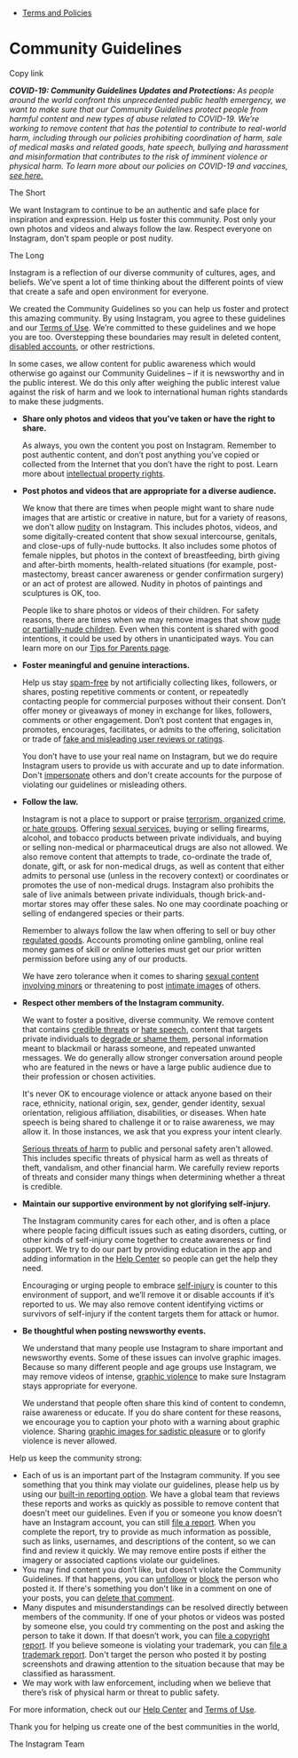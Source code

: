 *   [Terms and Policies](https://help.instagram.com/1417489251945243/?helpref=breadcrumb)

Community Guidelines
====================

Copy link

_**COVID-19: Community Guidelines Updates and Protections:** As people around the world confront this unprecedented public health emergency, we want to make sure that our Community Guidelines protect people from harmful content and new types of abuse related to COVID-19. We’re working to remove content that has the potential to contribute to real-world harm, including through our policies prohibiting coordination of harm, sale of medical masks and related goods, hate speech, bullying and harassment and misinformation that contributes to the risk of imminent violence or physical harm. To learn more about our policies on COVID-19 and vaccines, [see here.](https://help.instagram.com/697825587576762?helpref=faq_content)_

The Short

We want Instagram to continue to be an authentic and safe place for inspiration and expression. Help us foster this community. Post only your own photos and videos and always follow the law. Respect everyone on Instagram, don’t spam people or post nudity.

The Long

Instagram is a reflection of our diverse community of cultures, ages, and beliefs. We’ve spent a lot of time thinking about the different points of view that create a safe and open environment for everyone.

We created the Community Guidelines so you can help us foster and protect this amazing community. By using Instagram, you agree to these guidelines and our [Terms of Use](https://www.instagram.com/legal/terms). We’re committed to these guidelines and we hope you are too. Overstepping these boundaries may result in deleted content, [disabled accounts](https://help.instagram.com/366993040048856?helpref=faq_content), or other restrictions.

In some cases, we allow content for public awareness which would otherwise go against our Community Guidelines – if it is newsworthy and in the public interest. We do this only after weighing the public interest value against the risk of harm and we look to international human rights standards to make these judgments.

*   **Share only photos and videos that you’ve taken or have the right to share.**
    
    As always, you own the content you post on Instagram. Remember to post authentic content, and don’t post anything you’ve copied or collected from the Internet that you don’t have the right to post. Learn more about [intellectual property rights](https://help.instagram.com/126382350847838?helpref=faq_content).
    
*   **Post photos and videos that are appropriate for a diverse audience.**
    
    We know that there are times when people might want to share nude images that are artistic or creative in nature, but for a variety of reasons, we don’t allow [nudity](https://l.instagram.com/?u=https%3A%2F%2Fwww.facebook.com%2Fcommunitystandards%2Fadult_nudity_sexual_activity&e=AT0OCvtjFFHwxelWdYHJwSsRs9jMwasimAOlviGYM82tcXgjzwsIjeucdfiyxR9JpArXzvA1GyBEf71loM_eRhC0iymJfM4pKRImDr3pVE_3OYfFnksbQDCCXSb05D6sDWGpBN_iVjiv8S2jvT-9Fg) on Instagram. This includes photos, videos, and some digitally-created content that show sexual intercourse, genitals, and close-ups of fully-nude buttocks. It also includes some photos of female nipples, but photos in the context of breastfeeding, birth giving and after-birth moments, health-related situations (for example, post-mastectomy, breast cancer awareness or gender confirmation surgery) or an act of protest are allowed. Nudity in photos of paintings and sculptures is OK, too.
    
    People like to share photos or videos of their children. For safety reasons, there are times when we may remove images that show [nude or partially-nude children](https://l.instagram.com/?u=https%3A%2F%2Fwww.facebook.com%2Fcommunitystandards%2Fchild_nudity_sexual_exploitation&e=AT0OCvtjFFHwxelWdYHJwSsRs9jMwasimAOlviGYM82tcXgjzwsIjeucdfiyxR9JpArXzvA1GyBEf71loM_eRhC0iymJfM4pKRImDr3pVE_3OYfFnksbQDCCXSb05D6sDWGpBN_iVjiv8S2jvT-9Fg). Even when this content is shared with good intentions, it could be used by others in unanticipated ways. You can learn more on our [Tips for Parents page](https://help.instagram.com/154475974694511/?helpref=faq_content).
    
*   **Foster meaningful and genuine interactions.**
    
    Help us stay [spam-free](https://l.instagram.com/?u=https%3A%2F%2Fwww.facebook.com%2Fcommunitystandards%2Fspam&e=AT0OCvtjFFHwxelWdYHJwSsRs9jMwasimAOlviGYM82tcXgjzwsIjeucdfiyxR9JpArXzvA1GyBEf71loM_eRhC0iymJfM4pKRImDr3pVE_3OYfFnksbQDCCXSb05D6sDWGpBN_iVjiv8S2jvT-9Fg) by not artificially collecting likes, followers, or shares, posting repetitive comments or content, or repeatedly contacting people for commercial purposes without their consent. Don’t offer money or giveaways of money in exchange for likes, followers, comments or other engagement. Don’t post content that engages in, promotes, encourages, facilitates, or admits to the offering, solicitation or trade of [fake and misleading user reviews or ratings](https://l.instagram.com/?u=https%3A%2F%2Fwww.facebook.com%2Fcommunitystandards%2Ffraud_deception&e=AT0OCvtjFFHwxelWdYHJwSsRs9jMwasimAOlviGYM82tcXgjzwsIjeucdfiyxR9JpArXzvA1GyBEf71loM_eRhC0iymJfM4pKRImDr3pVE_3OYfFnksbQDCCXSb05D6sDWGpBN_iVjiv8S2jvT-9Fg).
    
    You don’t have to use your real name on Instagram, but we do require Instagram users to provide us with accurate and up to date information. Don't [impersonate](https://l.instagram.com/?u=https%3A%2F%2Fwww.facebook.com%2Fcommunitystandards%2Fmisrepresentation&e=AT0OCvtjFFHwxelWdYHJwSsRs9jMwasimAOlviGYM82tcXgjzwsIjeucdfiyxR9JpArXzvA1GyBEf71loM_eRhC0iymJfM4pKRImDr3pVE_3OYfFnksbQDCCXSb05D6sDWGpBN_iVjiv8S2jvT-9Fg) others and don't create accounts for the purpose of violating our guidelines or misleading others.
    
*   **Follow the law.**
    
    Instagram is not a place to support or praise [terrorism, organized crime, or hate groups](https://l.instagram.com/?u=https%3A%2F%2Fwww.facebook.com%2Fcommunitystandards%2Fdangerous_individuals_organizations&e=AT0OCvtjFFHwxelWdYHJwSsRs9jMwasimAOlviGYM82tcXgjzwsIjeucdfiyxR9JpArXzvA1GyBEf71loM_eRhC0iymJfM4pKRImDr3pVE_3OYfFnksbQDCCXSb05D6sDWGpBN_iVjiv8S2jvT-9Fg). Offering [sexual services](https://l.instagram.com/?u=https%3A%2F%2Fwww.facebook.com%2Fcommunitystandards%2Fsexual_solicitation&e=AT0OCvtjFFHwxelWdYHJwSsRs9jMwasimAOlviGYM82tcXgjzwsIjeucdfiyxR9JpArXzvA1GyBEf71loM_eRhC0iymJfM4pKRImDr3pVE_3OYfFnksbQDCCXSb05D6sDWGpBN_iVjiv8S2jvT-9Fg), buying or selling firearms, alcohol, and tobacco products between private individuals, and buying or selling non-medical or pharmaceutical drugs are also not allowed. We also remove content that attempts to trade, co-ordinate the trade of, donate, gift, or ask for non-medical drugs, as well as content that either admits to personal use (unless in the recovery context) or coordinates or promotes the use of non-medical drugs. Instagram also prohibits the sale of live animals between private individuals, though brick-and-mortar stores may offer these sales. No one may coordinate poaching or selling of endangered species or their parts.
    
    Remember to always follow the law when offering to sell or buy other [regulated goods](https://l.instagram.com/?u=https%3A%2F%2Fwww.facebook.com%2Fcommunitystandards%2Fregulated_goods&e=AT0OCvtjFFHwxelWdYHJwSsRs9jMwasimAOlviGYM82tcXgjzwsIjeucdfiyxR9JpArXzvA1GyBEf71loM_eRhC0iymJfM4pKRImDr3pVE_3OYfFnksbQDCCXSb05D6sDWGpBN_iVjiv8S2jvT-9Fg). Accounts promoting online gambling, online real money games of skill or online lotteries must get our prior written permission before using any of our products.
    
    We have zero tolerance when it comes to sharing [sexual content involving minors](https://l.instagram.com/?u=https%3A%2F%2Fwww.facebook.com%2Fcommunitystandards%2Fchild_nudity_sexual_exploitation&e=AT0OCvtjFFHwxelWdYHJwSsRs9jMwasimAOlviGYM82tcXgjzwsIjeucdfiyxR9JpArXzvA1GyBEf71loM_eRhC0iymJfM4pKRImDr3pVE_3OYfFnksbQDCCXSb05D6sDWGpBN_iVjiv8S2jvT-9Fg) or threatening to post [intimate images](https://l.instagram.com/?u=https%3A%2F%2Fwww.facebook.com%2Fcommunitystandards%2Fsexual_exploitation_adults&e=AT0OCvtjFFHwxelWdYHJwSsRs9jMwasimAOlviGYM82tcXgjzwsIjeucdfiyxR9JpArXzvA1GyBEf71loM_eRhC0iymJfM4pKRImDr3pVE_3OYfFnksbQDCCXSb05D6sDWGpBN_iVjiv8S2jvT-9Fg) of others.
    
*   **Respect other members of the Instagram community.**
    
    We want to foster a positive, diverse community. We remove content that contains [credible threats](https://l.instagram.com/?u=https%3A%2F%2Fwww.facebook.com%2Fcommunitystandards%2Fcredible_violence&e=AT0OCvtjFFHwxelWdYHJwSsRs9jMwasimAOlviGYM82tcXgjzwsIjeucdfiyxR9JpArXzvA1GyBEf71loM_eRhC0iymJfM4pKRImDr3pVE_3OYfFnksbQDCCXSb05D6sDWGpBN_iVjiv8S2jvT-9Fg) or [hate speech](https://l.instagram.com/?u=https%3A%2F%2Fwww.facebook.com%2Fcommunitystandards%2Fhate_speech&e=AT0OCvtjFFHwxelWdYHJwSsRs9jMwasimAOlviGYM82tcXgjzwsIjeucdfiyxR9JpArXzvA1GyBEf71loM_eRhC0iymJfM4pKRImDr3pVE_3OYfFnksbQDCCXSb05D6sDWGpBN_iVjiv8S2jvT-9Fg), content that targets private individuals to [degrade or shame them](https://l.instagram.com/?u=https%3A%2F%2Fwww.facebook.com%2Fcommunitystandards%2Fbullying&e=AT0OCvtjFFHwxelWdYHJwSsRs9jMwasimAOlviGYM82tcXgjzwsIjeucdfiyxR9JpArXzvA1GyBEf71loM_eRhC0iymJfM4pKRImDr3pVE_3OYfFnksbQDCCXSb05D6sDWGpBN_iVjiv8S2jvT-9Fg), personal information meant to blackmail or harass someone, and repeated unwanted messages. We do generally allow stronger conversation around people who are featured in the news or have a large public audience due to their profession or chosen activities.
    
    It's never OK to encourage violence or attack anyone based on their race, ethnicity, national origin, sex, gender, gender identity, sexual orientation, religious affiliation, disabilities, or diseases. When hate speech is being shared to challenge it or to raise awareness, we may allow it. In those instances, we ask that you express your intent clearly.
    
    [Serious threats of harm](https://l.instagram.com/?u=https%3A%2F%2Fwww.facebook.com%2Fcommunitystandards%2Fcredible_violence&e=AT0OCvtjFFHwxelWdYHJwSsRs9jMwasimAOlviGYM82tcXgjzwsIjeucdfiyxR9JpArXzvA1GyBEf71loM_eRhC0iymJfM4pKRImDr3pVE_3OYfFnksbQDCCXSb05D6sDWGpBN_iVjiv8S2jvT-9Fg) to public and personal safety aren't allowed. This includes specific threats of physical harm as well as threats of theft, vandalism, and other financial harm. We carefully review reports of threats and consider many things when determining whether a threat is credible.
    
*   **Maintain our supportive environment by not glorifying self-injury.**
    
    The Instagram community cares for each other, and is often a place where people facing difficult issues such as eating disorders, cutting, or other kinds of self-injury come together to create awareness or find support. We try to do our part by providing education in the app and adding information in the [Help Center](https://help.instagram.com/) so people can get the help they need.
    
    Encouraging or urging people to embrace [self-injury](https://l.instagram.com/?u=https%3A%2F%2Fwww.facebook.com%2Fcommunitystandards%2Fsuicide_self_injury_violence&e=AT0OCvtjFFHwxelWdYHJwSsRs9jMwasimAOlviGYM82tcXgjzwsIjeucdfiyxR9JpArXzvA1GyBEf71loM_eRhC0iymJfM4pKRImDr3pVE_3OYfFnksbQDCCXSb05D6sDWGpBN_iVjiv8S2jvT-9Fg) is counter to this environment of support, and we’ll remove it or disable accounts if it’s reported to us. We may also remove content identifying victims or survivors of self-injury if the content targets them for attack or humor.
    
*   **Be thoughtful when posting newsworthy events.**
    
    We understand that many people use Instagram to share important and newsworthy events. Some of these issues can involve graphic images. Because so many different people and age groups use Instagram, we may remove videos of intense, [graphic violence](https://l.instagram.com/?u=https%3A%2F%2Fwww.facebook.com%2Fcommunitystandards%2Fgraphic_violence&e=AT0OCvtjFFHwxelWdYHJwSsRs9jMwasimAOlviGYM82tcXgjzwsIjeucdfiyxR9JpArXzvA1GyBEf71loM_eRhC0iymJfM4pKRImDr3pVE_3OYfFnksbQDCCXSb05D6sDWGpBN_iVjiv8S2jvT-9Fg) to make sure Instagram stays appropriate for everyone.
    
    We understand that people often share this kind of content to condemn, raise awareness or educate. If you do share content for these reasons, we encourage you to caption your photo with a warning about graphic violence. Sharing [graphic images for sadistic pleasure](https://l.instagram.com/?u=https%3A%2F%2Fwww.facebook.com%2Fcommunitystandards%2Fcruel_insensitive&e=AT0OCvtjFFHwxelWdYHJwSsRs9jMwasimAOlviGYM82tcXgjzwsIjeucdfiyxR9JpArXzvA1GyBEf71loM_eRhC0iymJfM4pKRImDr3pVE_3OYfFnksbQDCCXSb05D6sDWGpBN_iVjiv8S2jvT-9Fg) or to glorify violence is never allowed.
    

Help us keep the community strong:

*   Each of us is an important part of the Instagram community. If you see something that you think may violate our guidelines, please help us by using our [built-in reporting option](https://help.instagram.com/165828726894770?helpref=faq_content). We have a global team that reviews these reports and works as quickly as possible to remove content that doesn’t meet our guidelines. Even if you or someone you know doesn’t have an Instagram account, you can still [file a report](https://help.instagram.com/contact/383679321740945). When you complete the report, try to provide as much information as possible, such as links, usernames, and descriptions of the content, so we can find and review it quickly. We may remove entire posts if either the imagery or associated captions violate our guidelines.
*   You may find content you don’t like, but doesn’t violate the Community Guidelines. If that happens, you can [unfollow](https://help.instagram.com/286340048138725?helpref=faq_content) or [block](https://help.instagram.com/426700567389543/?helpref=faq_content) the person who posted it. If there's something you don't like in a comment on one of your posts, you can [delete that comment](https://help.instagram.com/289098941190483?helpref=faq_content).
*   Many disputes and misunderstandings can be resolved directly between members of the community. If one of your photos or videos was posted by someone else, you could try commenting on the post and asking the person to take it down. If that doesn’t work, you can [file a copyright report](https://help.instagram.com/126382350847838?helpref=faq_content). If you believe someone is violating your trademark, you can [file a trademark report](https://help.instagram.com/222826637847963?helpref=faq_content). Don't target the person who posted it by posting screenshots and drawing attention to the situation because that may be classified as harassment.
*   We may work with law enforcement, including when we believe that there’s risk of physical harm or threat to public safety.

For more information, check out our [Help Center](https://help.instagram.com/) and [Terms of Use](https://l.instagram.com/?u=http%3A%2F%2Finstagram.com%2Flegal%2Fterms%2F%23&e=AT0OCvtjFFHwxelWdYHJwSsRs9jMwasimAOlviGYM82tcXgjzwsIjeucdfiyxR9JpArXzvA1GyBEf71loM_eRhC0iymJfM4pKRImDr3pVE_3OYfFnksbQDCCXSb05D6sDWGpBN_iVjiv8S2jvT-9Fg).

Thank you for helping us create one of the best communities in the world,

The Instagram Team